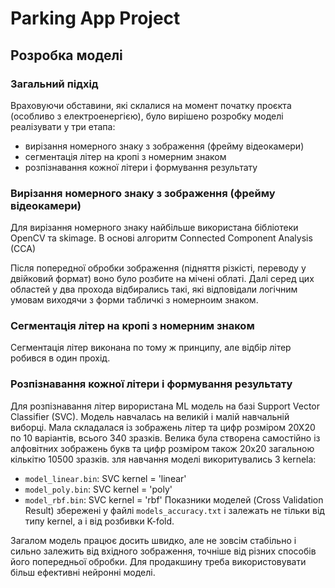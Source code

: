# Parking App Project
## Розробка моделі

### Загальний підхід
Враховуючи обставини, які склалися на момент початку проєкта (особливо з електроенергією),
було вирішено розробку моделі реалізувати у три етапа:
- вирізання номерного знаку з зображення (фрейму відеокамери)
- сегментація літер на кропі з номерним знаком
- розпізнавання кожної літери і формування результату

### Вирізання номерного знаку з зображення (фрейму відеокамери)
Для вирізання номерного знаку найбільше використана бібліотеки OpenCV та skimage. В основі алгоритм Connected Component Analysis (CCA) 

Після попередної обробки зображення (підняття різкісті, переводу у двійковий формат) воно було розбите на мічені облаті. Далі серед цих областей у два прохода відбирались такі, які відповідали логічним умовам виходячи з форми табличкі з номерноим знаком.

### Сегментація літер на кропі з номерним знаком
Сегментація літер виконана по тому ж принципу, але відбір літер робився в один прохід.

### Розпізнавання кожної літери і формування результату
Для розпізнавання літер вирористана ML модель на базі Support Vector Classifier (SVC). Модель навчалась на великій і малій навчальній виборці.
Мала складалася із зображень літер та цифр розміром 20Х20 по 10 варіантів, всього 340 зразків.
Велика була створена самостійно із алфовітних зображень букв та цифр розміром також 20х20 загальною кількітю 10500 зразків.
зля навчання моделі викоритувались 3 kernela:
- ``model_linear.bin``: SVC kernel = 'linear'
- ``model_poly.bin``: SVC kernel = 'poly'
- ``model_rbf.bin``: SVC kernel = 'rbf'
Показники моделей (Cross Validation Result) збережені у файлі ``models_accuracy.txt`` і залежать не тільки від типу kernel, а і від розбивки K-fold.

Загалом модель працює досить швидко, але не зовсім стабільно і сильно залежить від вхідного зображення, точніше від різних способів його попередньої обробки. Для продакшину треба використовувати більш ефективні нейронні моделі.
